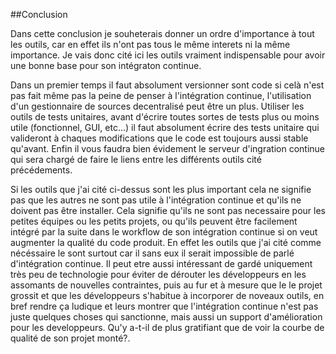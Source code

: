 ##Conclusion

Dans cette conclusion je souheterais donner un ordre d'importance à tout les outils, car en effet ils n'ont pas tous le même interets ni la même importance. Je vais donc cité ici les outils vraiment indispensable pour avoir une bonne base pour son intégraton continue. 

Dans un premier temps il faut absolument versionner sont code si celà n'est pas fait même pas la peine de penser à l'intégration continue, l'utilisation d'un gestionnaire de sources decentralisé peut être un plus. Utiliser les outils de tests unitaires, avant d'écrire toutes sortes de tests plus ou moins utile (fonctionnel, GUI, etc...) il faut absolument écrire des tests unitaire qui valideront à chaques modifications que le code est toujours aussi stable qu'avant. Enfin il vous faudra bien évidement le serveur d'ingration continue qui sera chargé de faire le liens entre les différents outils cité précédements.

Si les outils que j'ai cité ci-dessus sont les plus important cela ne signifie pas que les autres ne sont pas utile à l'intégration continue et qu'ils ne doivent pas être installer. Cela signifie qu'ils ne sont pas necessaire pour les petites équipes ou les petits projets, ou qu'ils peuvent être facilement intégré par la suite dans le workflow de son intégration continue si on veut augmenter la qualité du code produit. En effet les outils que j'ai cité comme nécéssaire le sont surtout car il sans eux il serait impossible de parlé d'intégration continue. Il peut etre aussi intéressant de gardé uniquement très peu de technologie pour éviter de dérouter les développeurs en les assomants de nouvelles contraintes, puis au fur et à mesure que le le projet grossit et que les développeurs s'habitue à incorporer de noveaux outils, en bref rendre ça ludique et leurs montrer que l'intégration continue n'est pas juste quelques choses qui sanctionne, mais aussi un support d'amélioration pour les developpeurs. Qu'y a-t-il de plus gratifiant que de voir la courbe de qualité de son projet monté?.
